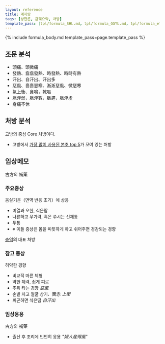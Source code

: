 ```yaml
---
layout: reference
title: 계지탕
tags: [상한론, 금궤요략, 처방]
template_pass: [tpl/formula_SHL.md, tpl/formula_GGYL.md, tpl/formula_etc.md]
---
```


{% include formula_body.md template_pass=page.template_pass %}


## 조문 분석

* 頭痛、頭微痛
* 發熱、翕翕發熱、時發熱、時時有熱
* 汗出、自汗出、汗出多
* 惡風、嗇嗇惡寒、淅淅惡風、微惡寒
* 氣上衝、鼻鳴，乾嘔
* 脈浮弱，脈浮數，脈遲，脈浮虛
* 身痛不休

## 처방 분석

고방의 중심 Core 처방이다.

* 고방에서 [가장 많이 사용된 본초 top 5]( {{site.baseurl}}/lecture/2018/03/herb_network )가 모여 있는 처방


## 임상메모

古方의 補藥

### 주요증상

몸살기운（면역 반응 초기）에 상응
* 미열과 오한, 식은땀
* 나른하고 무기력, 혹은 쑤시는 신체통
* 두통
* ※ 이들 증상은 몸을 따뜻하게 하고 쉬어주면 경감되는 경향

[충역]({{site.sympurl}}/충역)의 대표 처방

### 참고 증상

허약한 경향
* 비교적 마른 체형
* 약한 체력, 쉽게 피로
* 추위 타는 경향 _惡風_
* 손발 차고 얼굴 상기、面赤 _上衝_
* 피곤하면 식은땀 _自汗出_

### 임상응용

古方의 補藥
* 출산 후 조리에 빈번히 응용 _"婦人産得風"_
